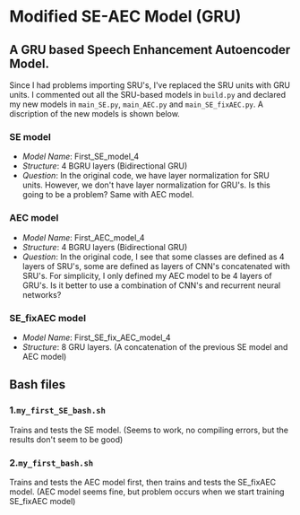 # Modified SE-AEC Model (GRU)

## A GRU based Speech Enhancement Autoencoder Model.

Since I had problems importing SRU's, I've replaced the SRU units with GRU units. I commented out all the SRU-based models in `build.py` and declared my new models in `main_SE.py`, `main_AEC.py` and `main_SE_fixAEC.py`. A discription of the new models is shown below.

### SE model

* *Model Name*: First_SE_model_4
* *Structure*: 4 BGRU layers (Bidirectional GRU) 
* *Question*: In the original code, we have layer normalization for SRU units. However, we don't have layer normalization for GRU's. Is this going to be a problem? Same with AEC model.

### AEC model

* *Model Name*: First_AEC_model_4
* *Structure*: 4 BGRU layers (Bidirectional GRU)
* *Question*: In the original code, I see that some classes are defined as 4 layers of SRU's, some are defined as layers of CNN's concatenated with SRU's. For simplicity, I only defined my AEC model to be 4 layers of GRU's. Is it better to use a combination of CNN's and recurrent neural networks? 

### SE_fixAEC model

* *Model Name*: First_SE_fix_AEC_model_4
* *Structure*: 8 GRU layers. (A concatenation of the previous SE model and AEC model)


## Bash files
### 1.`my_first_SE_bash.sh`
Trains and tests the SE model.
(Seems to work, no compiling errors, but the results don't seem to be good)
### 2.`my_first_bash.sh`
Trains and tests the AEC model first, then trains and tests the SE_fixAEC model.
(AEC model seems fine, but problem occurs when we start training SE_fixAEC model)

